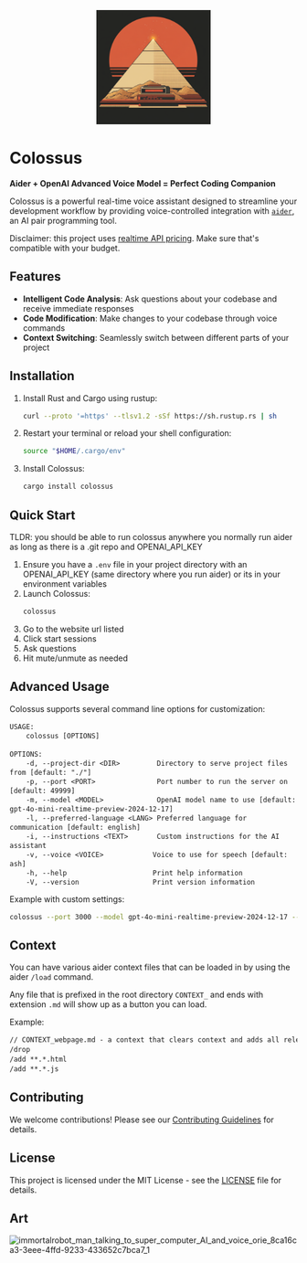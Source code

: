 <p align="center">
  <img src="pyramid.png" width="200" />
</p>

# Colossus

**Aider + OpenAI Advanced Voice Model = Perfect Coding Companion**

Colossus is a powerful real-time voice assistant designed to streamline your development workflow by providing voice-controlled integration with [`aider`](https://aider.chat/), an AI pair programming tool.

Disclaimer: this project uses [realtime API pricing](https://openai.com/api/pricing/). Make sure that's compatible with your budget.

## Features

- **Intelligent Code Analysis**: Ask questions about your codebase and receive immediate responses
- **Code Modification**: Make changes to your codebase through voice commands
- **Context Switching**: Seamlessly switch between different parts of your project

## Installation

1. Install Rust and Cargo using rustup:
   ```bash
   curl --proto '=https' --tlsv1.2 -sSf https://sh.rustup.rs | sh
   ```

2. Restart your terminal or reload your shell configuration:
   ```bash
   source "$HOME/.cargo/env"
   ```

3. Install Colossus:
   ```bash
   cargo install colossus
   ```

## Quick Start

TLDR: you should be able to run colossus anywhere you normally run aider as long as there is a .git repo and OPENAI_API_KEY

1. Ensure you have a `.env` file in your project directory with an OPENAI_API_KEY (same directory where you run aider) or its in your environment variables
2. Launch Colossus:
   ```bash
   colossus
   ```
3. Go to the website url listed
4. Click start sessions
5. Ask questions
6. Hit mute/unmute as needed

## Advanced Usage

Colossus supports several command line options for customization:

```terminal
USAGE:
    colossus [OPTIONS]

OPTIONS:
    -d, --project-dir <DIR>         Directory to serve project files from [default: "./"]
    -p, --port <PORT>               Port number to run the server on [default: 49999]
    -m, --model <MODEL>             OpenAI model name to use [default: gpt-4o-mini-realtime-preview-2024-12-17]
    -l, --preferred-language <LANG> Preferred language for communication [default: english]
    -i, --instructions <TEXT>       Custom instructions for the AI assistant
    -v, --voice <VOICE>            Voice to use for speech [default: ash]
    -h, --help                     Print help information
    -V, --version                  Print version information
```

Example with custom settings:
```bash
colossus --port 3000 --model gpt-4o-mini-realtime-preview-2024-12-17 --project-dir /path/to/project
```

## Context

You can have various aider context files that can be loaded in by using the aider `/load` command.

Any file that is prefixed in the root directory `CONTEXT_` and ends with extension `.md` will show up as a button you can load.

Example:

```markdown
// CONTEXT_webpage.md - a context that clears context and adds all relevant web page files
/drop
/add **.*.html
/add **.*.js
```


## Contributing

We welcome contributions! Please see our [Contributing Guidelines](CONTRIBUTING.md) for details.

## License

This project is licensed under the MIT License - see the [LICENSE](LICENSE) file for details.

## Art

![immortalrobot_man_talking_to_super_computer_AI_and_voice_orie_8ca16ca3-3eee-4ffd-9233-433652c7bca7_1](https://github.com/user-attachments/assets/19620597-531b-4c79-9802-adc8162f36b1)
